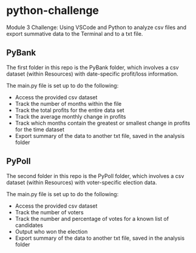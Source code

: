 # python-challenge
Module 3 Challenge: Using VSCode and Python to analyze csv files and export summative data to the Terminal and to a txt file.

## PyBank
The first folder in this repo is the PyBank folder, which involves a csv dataset (within Resources) with date-specific profit/loss information.

The main.py file is set up to do the following:
- Access the provided csv dataset
- Track the number of months within the file
- Track the total profits for the entire data set
- Track the average monthly change in profits
- Track which months contain the greatest or smallest change in profits for the time dataset
- Export summary of the data to another txt file, saved in the analysis folder

## PyPoll
The second folder in this repo is the PyPoll folder, which involves a csv dataset (within Resources) with voter-specific election data.

The main.py file is set up to do the following:
- Access the provided csv dataset
- Track the number of voters
- Track the number and percentage of votes for a known list of candidates
- Output who won the election
- Export summary of the data to another txt file, saved in the analysis folder